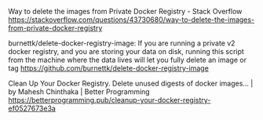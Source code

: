 Way to delete the images from Private Docker Registry - Stack Overflow
https://stackoverflow.com/questions/43730680/way-to-delete-the-images-from-private-docker-registry

burnettk/delete-docker-registry-image: If you are running a private v2 docker registry, and you are storing your data on disk, running this script from the machine where the data lives will let you fully delete an image or tag
https://github.com/burnettk/delete-docker-registry-image

Clean Up Your Docker Registry. Delete unused digests of docker images… | by Mahesh Chinthaka | Better Programming
https://betterprogramming.pub/cleanup-your-docker-registry-ef0527673e3a